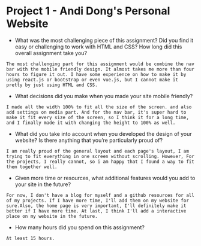  # Project 1 - Andi Dong's Personal Website

* What was the most challenging piece of this assignment?  Did you find it easy or challenging to work with HTML and CSS?  How long did this overall assignment take you?

`The most challenging part for this assignment would be combine the nav bar with the mobile friendly design. It almost takes me more than four hours to figure it out. I have some experience on how to make it by using react.js or bootstrap or even vue.js, but I cannot make it pretty by just using HTML and CSS.`

* What decisions did you make when you made your site mobile friendly?

`I made all the width 100% to fit all the size of the screen. and also add settings on media part. And for the nav bar, it's super hard to make it fit every size of the screen, so I think it for a long time, and I finally made it with changing the height to 100% as well.`

* What did you take into account when you developed the design of your website?  Is there anything that you’re particularly proud of?

`I am really proud of the general layout and each page's layout, I am trying to fit everything in one screen without scrolling. However, For the projects, I really cannot, so i am happy that I found a way to fit them together well.`

* Given more time or resources, what additional features would you add to your site in the future?

`For now, I don't have a blog for myself and a github resources for all of my projects. If I have more time, I'll add them on my website for sure.Also, the home page is very important, I'll definitely make it better if I have more time. At last, I think I'll add a interactive place on my website in the future.`

* How many hours did you spend on this assignment?

`At least 15 hours.`
